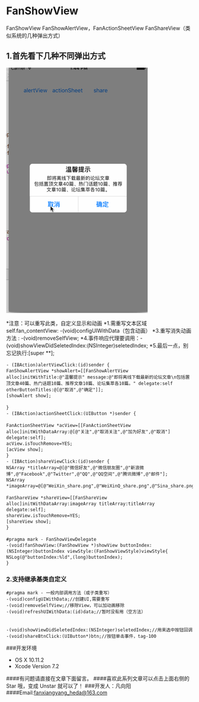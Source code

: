 # FanShowView
FanShowView FanShowAlertView，FanActionSheetView FanShareView（类似系统的几种弹出方式）

## 1.首先看下几种不同弹出方式

![动画](https://github.com/fanxiangyang/FanShowView/blob/master/showView.gif?raw=true)

*注意：可以重写此类，自定义显示和动画
*1.需重写文本区域self.fan_contentView: -(void)configUIWithData（包含动画）
*3.重写消失动画方法 : -(void)removeSelfView;
*4.事件响应代理要调用：-(void)showViewDidSeletedIndex:(NSInteger)seletedIndex;
*5.最后一点，别忘记执行:[super **];

```
- (IBAction)alertViewClick:(id)sender {
FanShowAlertView *showAlert=[[FanShowAlertView alloc]initWithTitle:@"温馨提示" message:@"即将离线下载最新的论坛文章\n包括置顶文章40篇、热门话题10篇、推荐文章10篇、论坛集萃各10篇。" delegate:self otherButtonTitles:@[@"取消",@"确定"]];
[showAlert show];

}
- (IBAction)actionSheetClick:(UIButton *)sender {

FanActionSheetView *acView=[[FanActionSheetView alloc]initWithDataArray:@[@"关注",@"取消关注",@"加为好友",@"取消"] delegate:self];
acView.isTouchRemove=YES;
[acView show];
}
- (IBAction)shareViewClick:(id)sender {
NSArray *titleArray=@[@"微信好友",@"微信朋友圈",@"新浪微博",@"Facebook",@"Twitter",@"QQ",@"QQ空间",@"腾讯微博",@"邮件"];
NSArray *imageArray=@[@"WeiXin_share.png",@"WeiXinQ_share.png",@"Sina_share.png",@"FaceBook_share.png",@"Twitter_share.png",@"image_tencent_qq.png",@"QQKJ_share.png",@"image_tencent_weibo.png",@"Email_share.png"];

FanShareView *shareView=[[FanShareView alloc]initWithDataArray:imageArray titleArray:titleArray delegate:self];
shareView.isTouchRemove=YES;
[shareView show];
}

#pragma mark - FanShowViewDelegate
-(void)fanShowView:(FanShowView *)showView buttonIndex:(NSInteger)buttonIndex viewStyle:(FanShowViewStyle)viewStyle{
NSLog(@"buttonIndex:%ld",(long)buttonIndex);
}
```

### 2.支持继承基类自定义


```
#pragma mark - 一般内部调用方法（或子类重写）
-(void)configUIWithData;//创建UI,需要重写
-(void)removeSelfView;//移除View，可以加动画移除
-(void)refreshUIWithData:(id)data;//暂时没有用（空方法）


-(void)showViewDidSeletedIndex:(NSInteger)seletedIndex;//用来选中按钮回调
-(void)shareBtnClick:(UIButton*)btn;//按钮单击事件，tag-100

```


###开发环境

* OS X 10.11.2
* Xcode Version 7.2 

####有问题请直接在文章下面留言。
####喜欢此系列文章可以点击上面右侧的 Star 哦，变成 Unstar 就可以了！ 
###开发人：凡向阳
####Email:fanxiangyang_heda@163.com
